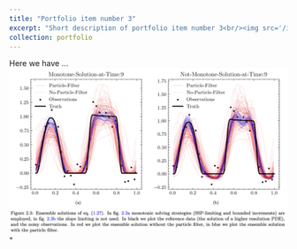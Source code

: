 ```yaml
---
title: "Portfolio item number 3"
excerpt: "Short description of portfolio item number 3<br/><img src='/images/Monotone.png'>"
collection: portfolio
---
```

Here we have ...
<br/><img src='/images/Monotone.png'>"
